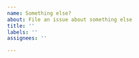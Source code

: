 ```yaml
---
name: Something else?
about: File an issue about something else
title: ''
labels: ''
assignees: ''

---
```



